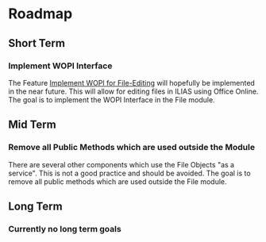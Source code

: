 # Roadmap


## Short Term

### Implement WOPI Interface
The Feature [Implement WOPI for File-Editing](https://docu.ilias.de/goto_docu_wiki_wpage_7403_1357.html) will hopefully be implemented in the near future. This will allow for editing files in ILIAS using Office Online. The goal is to implement the WOPI Interface in the File module.

## Mid Term

### Remove all Public Methods which are used outside the Module
There are several other components which use the File Objects "as a service". This is not a good practice and should be avoided. The goal is to remove all public methods which are used outside the File module.


## Long Term

### Currently no long term goals


